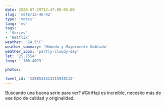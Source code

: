 ```yaml
---
date: 2020-07-29T12:47:09-05:00
slug: 'note/12-46-42'
type: 'notes'
lang: 'es'
tags:
- 'Series'
- 'Netflix'
weather: '24.5°C'
weather_summary: 'Húmedo y Mayormente Nublado'
weather_icon: 'partly-cloudy-day'
lat: '25.7554'
long: '-100.4023'

photos:

tweet_id: '1288531513315930113'
---
```

Buscando una buena serie para ver? #GiriHaji es increíble, necesito más de ese tipo de calidad y originalidad.  